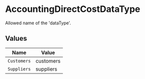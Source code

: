 # AccountingDirectCostDataType

Allowed name of the 'dataType'.


## Values

| Name        | Value       |
| ----------- | ----------- |
| `Customers` | customers   |
| `Suppliers` | suppliers   |